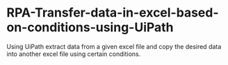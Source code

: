 # RPA-Transfer-data-in-excel-based-on-conditions-using-UiPath
Using UiPath extract data from a given excel file and copy the desired data into another excel file using certain conditions.

